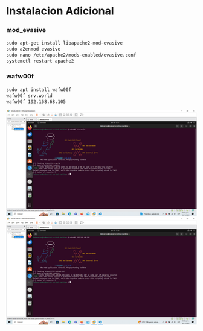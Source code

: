 # Instalacion Adicional

### mod_evasive

    sudo apt-get install libapache2-mod-evasive
    sudo a2enmod evasive
    sudo nano /etc/apache2/mods-enabled/evasive.conf
    systemctl restart apache2

### wafw00f
    sudo apt install wafw00f
    wafw00f srv.world
    wafw00f 192.168.68.105

![](imgs/capture_1.png)
![](imgs/capture_2.png)